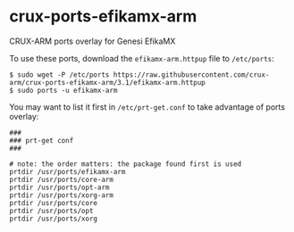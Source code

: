 # crux-ports-efikamx-arm

CRUX-ARM ports overlay for Genesi EfikaMX

To use these ports, download the `efikamx-arm.httpup` file to `/etc/ports`:
```
$ sudo wget -P /etc/ports https://raw.githubusercontent.com/crux-arm/crux-ports-efikamx-arm/3.1/efikamx-arm.httpup
$ sudo ports -u efikamx-arm
```

You may want to list it first in `/etc/prt-get.conf` to take advantage of ports overlay:
```
###
### prt-get conf
###

# note: the order matters: the package found first is used
prtdir /usr/ports/efikamx-arm
prtdir /usr/ports/core-arm
prtdir /usr/ports/opt-arm
prtdir /usr/ports/xorg-arm
prtdir /usr/ports/core
prtdir /usr/ports/opt
prtdir /usr/ports/xorg
```
